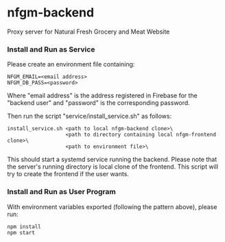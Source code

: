 # nfgm-backend
Proxy server for Natural Fresh Grocery and Meat Website

### Install and Run as Service
Please create an environment file containing:
```
NFGM_EMAIL=<email address>
NFGM_DB_PASS=<password>
```
Where "email address" is the address registered in Firebase for the
"backend user" and "password" is the corresponding password.

Then run the script "service/install_service.sh" as follows:
```
install_service.sh <path to local nfgm-backend clone>\
                   <path to directory containing local nfgm-frontend clone>\
                   <path to environment file>\
```
This should start a systemd service running the backend.
Please note that the server's running directory is local clone of the
frontend. This script will try to create the frontend if the user wants.

### Install and Run as User Program
With environment variables exported (following the pattern above), please run:
```sh
npm install
npm start
```

